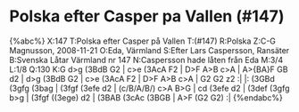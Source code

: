 # Polska efter Casper pa Vallen (#147)

{%abc%}
X:147
T:Polska efter Casper på Vallen
T:(#147)
R:Polska
Z:C-G Magnusson, 2008-11-21
O:Eda, Värmland
S:Efter Lars Caspersson, Ransäter
B:Svenska Låtar Värmland nr 147
N:Caspersson hade låten från Eda
M:3/4
L:1/8
Q:130
K:G
d>g (3BdB G2 | c>e (3AcA F2 | D>F A>B c>A | A>{BA}F GB d2 |
d>g (3BdB G2 | c>e (3AcA F2 | D>F A>B c>A | G2 G2 z2 :|
|: (3GBd (3gfg (3bag | (3fgf (3efe d2 | (c/B/A/B/) c>A B>G | cd (3efe d2 |
(3def (3gfg b>g | (3fgf ((3ege) d2 | (3BAB (3cAc (3BGB | A>F (G2 G2) :|
{%endabc%}

